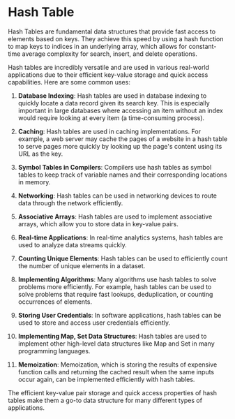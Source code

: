 # Hash Table

Hash Tables are fundamental data structures that provide fast access to elements based on keys. They achieve this speed by using a hash function to map keys to indices in an underlying array, which allows for constant-time average complexity for search, insert, and delete operations.

Hash tables are incredibly versatile and are used in various real-world applications due to their efficient key-value storage and quick access capabilities. Here are some common uses:

1. **Database Indexing**:
   Hash tables are used in database indexing to quickly locate a data record given its search key. This is especially important in large databases where accessing an item without an index would require looking at every item (a time-consuming process).

2. **Caching**:
   Hash tables are used in caching implementations. For example, a web server may cache the pages of a website in a hash table to serve pages more quickly by looking up the page's content using its URL as the key.

3. **Symbol Tables in Compilers**:
   Compilers use hash tables as symbol tables to keep track of variable names and their corresponding locations in memory.

4. **Networking**:
   Hash tables can be used in networking devices to route data through the network efficiently.

5. **Associative Arrays**:
   Hash tables are used to implement associative arrays, which allow you to store data in key-value pairs.

6. **Real-time Applications**:
   In real-time analytics systems, hash tables are used to analyze data streams quickly.

7. **Counting Unique Elements**:
   Hash tables can be used to efficiently count the number of unique elements in a dataset.

8. **Implementing Algorithms**:
   Many algorithms use hash tables to solve problems more efficiently. For example, hash tables can be used to solve problems that require fast lookups, deduplication, or counting occurrences of elements.

9. **Storing User Credentials**:
   In software applications, hash tables can be used to store and access user credentials efficiently.

10. **Implementing Map, Set Data Structures**:
    Hash tables are used to implement other high-level data structures like Map and Set in many programming languages.

11. **Memoization**:
    Memoization, which is storing the results of expensive function calls and returning the cached result when the same inputs occur again, can be implemented efficiently with hash tables.

The efficient key-value pair storage and quick access properties of hash tables make them a go-to data structure for many different types of applications.
